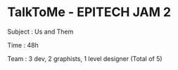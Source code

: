 # TalkToMe - EPITECH JAM 2

Subject : Us and Them

Time : 48h

Team : 3 dev, 2 graphists, 1 level designer (Total of 5)

